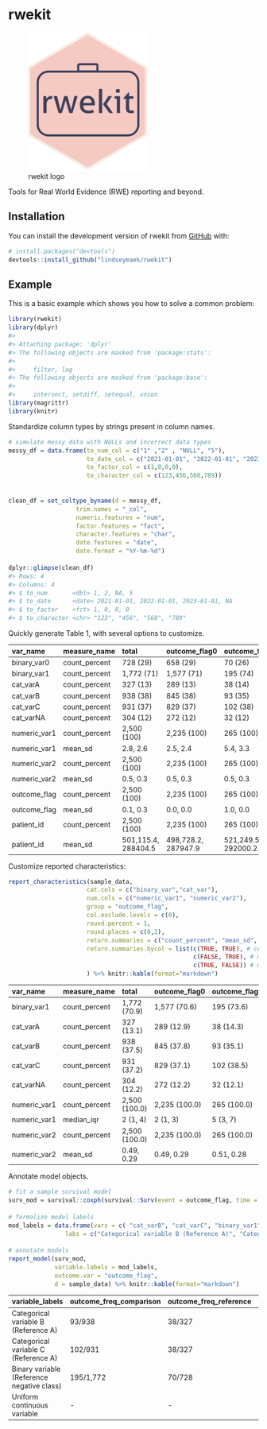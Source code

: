 
<!-- README.md is generated from README.Rmd. Please edit that file -->

# rwekit

<figure>
<img
src="https://github.com/lindseymaek/rwekit/blob/main/man/figures/logo.png"
alt="rwekit logo" />
<figcaption aria-hidden="true">rwekit logo</figcaption>
</figure>

<!-- badges: start -->
<!-- badges: end -->

Tools for Real World Evidence (RWE) reporting and beyond.

## Installation

You can install the development version of rwekit from
[GitHub](https://github.com/) with:

``` r
# install.packages("devtools")
devtools::install_github("lindseymaek/rwekit")
```

## Example

This is a basic example which shows you how to solve a common problem:

``` r
library(rwekit)
library(dplyr)
#> 
#> Attaching package: 'dplyr'
#> The following objects are masked from 'package:stats':
#> 
#>     filter, lag
#> The following objects are masked from 'package:base':
#> 
#>     intersect, setdiff, setequal, union
library(magrittr)
library(knitr)
```

Standardize column types by strings present in column names.

``` r
# simulate messy data with NULLs and incorrect data types
messy_df = data.frame(to_num_col = c("1" ,"2" , "NULL", "5"),
                      to_date_col = c("2021-01-01", "2022-01-01", "2023-01-01", "NULL"),
                      to_factor_col = c(1,0,0,0),
                      to_character_col = c(123,456,568,789))


clean_df = set_coltype_byname(d = messy_df,
                   trim.names = "_col",
                   numeric.features = "num",
                   factor.features = "fact",
                   character.features = "char",
                   date.features = "date",
                   date.format = "%Y-%m-%d")

dplyr::glimpse(clean_df)
#> Rows: 4
#> Columns: 4
#> $ to_num       <dbl> 1, 2, NA, 5
#> $ to_date      <date> 2021-01-01, 2022-01-01, 2023-01-01, NA
#> $ to_factor    <fct> 1, 0, 0, 0
#> $ to_character <chr> "123", "456", "568", "789"
```

Quickly generate Table 1, with several options to customize.

| var_name     | measure_name  | total               | outcome_flag0       | outcome_flag1       |
|:-------------|:--------------|:--------------------|:--------------------|:--------------------|
| binary_var0  | count_percent | 728 (29)            | 658 (29)            | 70 (26)             |
| binary_var1  | count_percent | 1,772 (71)          | 1,577 (71)          | 195 (74)            |
| cat_varA     | count_percent | 327 (13)            | 289 (13)            | 38 (14)             |
| cat_varB     | count_percent | 938 (38)            | 845 (38)            | 93 (35)             |
| cat_varC     | count_percent | 931 (37)            | 829 (37)            | 102 (38)            |
| cat_varNA    | count_percent | 304 (12)            | 272 (12)            | 32 (12)             |
| numeric_var1 | count_percent | 2,500 (100)         | 2,235 (100)         | 265 (100)           |
| numeric_var1 | mean_sd       | 2.8, 2.6            | 2.5, 2.4            | 5.4, 3.3            |
| numeric_var2 | count_percent | 2,500 (100)         | 2,235 (100)         | 265 (100)           |
| numeric_var2 | mean_sd       | 0.5, 0.3            | 0.5, 0.3            | 0.5, 0.3            |
| outcome_flag | count_percent | 2,500 (100)         | 2,235 (100)         | 265 (100)           |
| outcome_flag | mean_sd       | 0.1, 0.3            | 0.0, 0.0            | 1.0, 0.0            |
| patient_id   | count_percent | 2,500 (100)         | 2,235 (100)         | 265 (100)           |
| patient_id   | mean_sd       | 501,115.4, 288404.5 | 498,728.2, 287947.9 | 521,249.5, 292000.2 |

Customize reported characteristics:

``` r
report_characteristics(sample_data,
                      cat.cols = c("binary_var","cat_var"),
                      num.cols = c("numeric_var1", "numeric_var2"),
                      group = "outcome_flag",
                      col.exclude.levels = c(0),
                      round.percent = 1,
                      round.places = c(0,2),
                      return.summaries = c("count_percent", "mean_sd", "median_iqr"),
                      return.summaries.bycol = list(c(TRUE, TRUE), # count_percent
                                                    c(FALSE, TRUE), # mean_sd
                                                    c(TRUE, FALSE)) # median_iqr
                      ) %>% knitr::kable(format="markdown")
```

| var_name     | measure_name  | total         | outcome_flag0 | outcome_flag1 |
|:-------------|:--------------|:--------------|:--------------|:--------------|
| binary_var1  | count_percent | 1,772 (70.9)  | 1,577 (70.6)  | 195 (73.6)    |
| cat_varA     | count_percent | 327 (13.1)    | 289 (12.9)    | 38 (14.3)     |
| cat_varB     | count_percent | 938 (37.5)    | 845 (37.8)    | 93 (35.1)     |
| cat_varC     | count_percent | 931 (37.2)    | 829 (37.1)    | 102 (38.5)    |
| cat_varNA    | count_percent | 304 (12.2)    | 272 (12.2)    | 32 (12.1)     |
| numeric_var1 | count_percent | 2,500 (100.0) | 2,235 (100.0) | 265 (100.0)   |
| numeric_var1 | median_iqr    | 2 (1, 4)      | 2 (1, 3)      | 5 (3, 7)      |
| numeric_var2 | count_percent | 2,500 (100.0) | 2,235 (100.0) | 265 (100.0)   |
| numeric_var2 | mean_sd       | 0.49, 0.29    | 0.49, 0.29    | 0.51, 0.28    |

Annotate model objects.

``` r
# fit a sample survival model
surv_mod = survival::coxph(survival::Surv(event = outcome_flag, time = numeric_var1) ~ binary_var + cat_var + numeric_var2, data = sample_data)

# formalize model labels
mod_labels = data.frame(vars = c( "cat_varB", "cat_varC", "binary_var1", "numeric_var2"),
                labs = c("Categorical variable B (Reference A)", "Categorical variable C (Reference A)","Binary variable (Reference negative class)","Uniform continuous variable"))

# annotate models
report_model(surv_mod, 
             variable.labels = mod_labels,
             outcome.var = "outcome_flag",
             d = sample_data) %>% knitr::kable(format="markdown")
```

| variable_labels                            | outcome_freq_comparison | outcome_freq_reference | estimate_CI      | p_round | variables    |  estimate | std.error | statistic |   p.value |  conf_low | conf_high |
|:-------------------------------------------|:------------------------|:-----------------------|:-----------------|:--------|:-------------|----------:|----------:|----------:|----------:|----------:|----------:|
| Categorical variable B (Reference A)       | 93/938                  | 38/327                 | 1.30 (0.88-1.91) | 0.19    | cat_varB     | 1.2960987 | 0.1981580 |  1.308848 | 0.1905859 | 0.8789530 | 1.9112192 |
| Categorical variable C (Reference A)       | 102/931                 | 38/327                 | 1.32 (0.90-1.94) | 0.16    | cat_varC     | 1.3210508 | 0.1962239 |  1.418927 | 0.1559202 | 0.8992769 | 1.9406428 |
| Binary variable (Reference negative class) | 195/1,772               | 70/728                 | 1.28 (0.94-1.73) | 0.11    | binary_var1  | 1.2763077 | 0.1543260 |  1.580883 | 0.1139048 | 0.9431763 | 1.7271016 |
| Uniform continuous variable                | \-                      | \-                     | 0.11 (0.07-0.17) | \<0.001 | numeric_var2 | 0.1073072 | 0.2405451 | -9.279172 | 0.0000000 | 0.0669694 | 0.1719417 |
